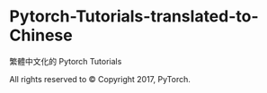 # Pytorch-Tutorials-translated-to-Chinese

繁體中文化的 Pytorch Tutorials

All rights reserved to © Copyright 2017, PyTorch.
